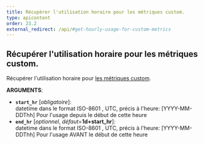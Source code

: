 ```yaml
---
title: Récupérer l'utilisation horaire pour les métriques custom.
type: apicontent
order: 23.2
external_redirect: /api/#get-hourly-usage-for-custom-metrics
---
```


## Récupérer l'utilisation horaire pour les métriques custom.

Récupérer l'utilisation horaire pour [les métriques custom][1].

**ARGUMENTS**:

* **`start_hr`** [*obligatoire*]:  
    datetime dans le format ISO-8601 , UTC, précis à l'heure: [YYYY-MM-DDThh] Pour l'usage depuis le début de cette heure
* **`end_hr`** [*optionnel*, *défaut*=**1d+start_hr**]:  
    datetime dans le format ISO-8601 , UTC, précis à l'heure: [YYYY-MM-DDThh] Pour l'usage AVANT le début de cette heure

[1]: /developers/metrics/custom_metrics/

